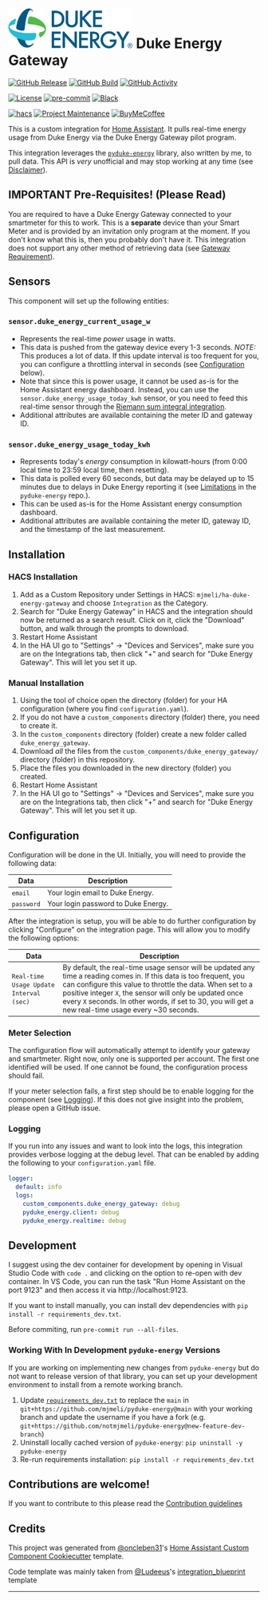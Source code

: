 # <img height="80" src="https://github.com/mjmeli/ha-duke-energy-gateway/blob/main/assets/logo.png?raw=true" alt="Duke Energy Logo"> Duke Energy Gateway

[![GitHub Release][releases-shield]][releases]
[![GitHub Build][build-shield]][build]
[![GitHub Activity][commits-shield]][commits]

[![License][license-shield]](LICENSE)
[![pre-commit][pre-commit-shield]][pre-commit]
[![Black][black-shield]][black]

[![hacs][hacsbadge]][hacs]
[![Project Maintenance][maintenance-shield]][user_profile]
[![BuyMeCoffee][buymecoffeebadge]][buymecoffee]

This is a custom integration for [Home Assistant](https://www.home-assistant.io/). It pulls real-time energy usage from Duke Energy via the Duke Energy Gateway pilot program.

This integration leverages the [`pyduke-energy`](https://github.com/mjmeli/pyduke-energy) library, also written by me, to pull data. This API is _very_ unofficial and may stop working at any time (see [Disclaimer](https://github.com/mjmeli/pyduke-energy#Disclaimer)).

## IMPORTANT Pre-Requisites! (Please Read)

You are required to have a Duke Energy Gateway connected to your smartmeter for this to work. This is a **separate** device than your Smart Meter and is provided by an invitation only program at the moment. If you don't know what this is, then you probably don't have it. This integration does not support any other method of retrieving data (see [Gateway Requirement](https://github.com/mjmeli/pyduke-energy#gateway-requirement)).

## Sensors

This component will set up the following entities:

### `sensor.duke_energy_current_usage_w`

- Represents the real-time _power_ usage in watts.
- This data is pushed from the gateway device every 1-3 seconds. _NOTE:_ This produces a lot of data. If this update interval is too frequent for you, you can configure a throttling interval in seconds (see [Configuration](#Configuration) below).
- Note that since this is power usage, it cannot be used as-is for the Home Assistant energy dashboard. Instead, you can use the `sensor.duke_energy_usage_today_kwh` sensor, or you need to feed this real-time sensor through the [Riemann sum integral integration](https://www.home-assistant.io/integrations/integration/).
- Additional attributes are available containing the meter ID and gateway ID.

### `sensor.duke_energy_usage_today_kwh`

- Represents today's _energy_ consumption in kilowatt-hours (from 0:00 local time to 23:59 local time, then resetting).
- This data is polled every 60 seconds, but data may be delayed up to 15 minutes due to delays in Duke Energy reporting it (see [Limitations](https://github.com/mjmeli/pyduke-energy#Limitations) in the `pyduke-energy` repo.).
- This can be used as-is for the Home Assistant energy consumption dashboard.
- Additional attributes are available containing the meter ID, gateway ID, and the timestamp of the last measurement.

## Installation

### HACS Installation

1. Add as a Custom Repository under Settings in HACS: `mjmeli/ha-duke-energy-gateway` and choose `Integration` as the Category.
2. Search for "Duke Energy Gateway" in HACS and the integration should now be returned as a search result. Click on it, click the "Download" button, and walk through the prompts to download.
3. Restart Home Assistant
4. In the HA UI go to "Settings" -> "Devices and Services", make sure you are on the Integrations tab, then click "+" and search for "Duke Energy Gateway". This will let you set it up.

### Manual Installation

1. Using the tool of choice open the directory (folder) for your HA configuration (where you find `configuration.yaml`).
2. If you do not have a `custom_components` directory (folder) there, you need to create it.
3. In the `custom_components` directory (folder) create a new folder called `duke_energy_gateway`.
4. Download _all_ the files from the `custom_components/duke_energy_gateway/` directory (folder) in this repository.
5. Place the files you downloaded in the new directory (folder) you created.
6. Restart Home Assistant
7. In the HA UI go to "Settings" -> "Devices and Services", make sure you are on the Integrations tab, then click "+" and search for "Duke Energy Gateway". This will let you set it up.

## Configuration

Configuration will be done in the UI. Initially, you will need to provide the following data:

| Data       | Description                         |
| ---------- | ----------------------------------- |
| `email`    | Your login email to Duke Energy.    |
| `password` | Your login password to Duke Energy. |

After the integration is setup, you will be able to do further configuration by clicking "Configure" on the integration page. This will allow you to modify the following options:

| Data                                    | Description                                                                                                                                                                                                                                                                                                                                          |
| --------------------------------------- | ---------------------------------------------------------------------------------------------------------------------------------------------------------------------------------------------------------------------------------------------------------------------------------------------------------------------------------------------------- |
| `Real-time Usage Update Interval (sec)` | By default, the real-time usage sensor will be updated any time a reading comes in. If this data is too frequent, you can configure this value to throttle the data. When set to a positive integer `X`, the sensor will only be updated once every `X` seconds. In other words, if set to 30, you will get a new real-time usage every ~30 seconds. |

### Meter Selection

The configuration flow will automatically attempt to identify your gateway and smartmeter. Right now, only one is supported per account. The first one identified will be used. If one cannot be found, the configuration process should fail.

If your meter selection fails, a first step should be to enable logging for the component (see [Logging](#Logging)). If this does not give insight into the problem, please open a GitHub issue.

### Logging

If you run into any issues and want to look into the logs, this integration provides verbose logging at the debug level. That can be enabled by adding the following to your `configuration.yaml` file.

```yaml
logger:
  default: info
  logs:
    custom_components.duke_energy_gateway: debug
    pyduke_energy.client: debug
    pyduke_energy.realtime: debug
```

## Development

I suggest using the dev container for development by opening in Visual Studio Code with `code .` and clicking on the option to re-open with dev container. In VS Code, you can run the task "Run Home Assistant on the port 9123" and then access it via http://localhost:9123.

If you want to install manually, you can install dev dependencies with `pip install -r requirements_dev.txt`.

Before commiting, run `pre-commit run --all-files`.

### Working With In Development `pyduke-energy` Versions

If you are working on implementing new changes from `pyduke-energy` but do not want to release version of that library, you can set up your development environment to install from a remote working branch.

1. Update [`requirements_dev.txt`](requirements_dev.txt) to replace the `main` in `git+https://github.com/mjmeli/pyduke-energy@main` with your working branch and update the username if you have a fork (e.g. `git+https://github.com/notmjmeli/pyduke-energy@new-feature-dev-branch`)
2. Uninstall locally cached version of `pyduke-energy`: `pip uninstall -y pyduke-energy`
3. Re-run requirements installation: `pip install -r requirements_dev.txt`

## Contributions are welcome!

If you want to contribute to this please read the [Contribution guidelines](CONTRIBUTING.md)

## Credits

This project was generated from [@oncleben31](https://github.com/oncleben31)'s [Home Assistant Custom Component Cookiecutter](https://github.com/oncleben31/cookiecutter-homeassistant-custom-component) template.

Code template was mainly taken from [@Ludeeus](https://github.com/ludeeus)'s [integration_blueprint][integration_blueprint] template

---

[integration_blueprint]: https://github.com/custom-components/integration_blueprint
[black]: https://github.com/psf/black
[black-shield]: https://img.shields.io/badge/code%20style-black-000000.svg?style=for-the-badge
[buymecoffee]: https://www.buymeacoffee.com/mjmeli
[buymecoffeebadge]: https://img.shields.io/badge/buy%20me%20a%20coffee-donate-yellow.svg?style=for-the-badge
[commits-shield]: https://img.shields.io/github/commit-activity/y/mjmeli/ha-duke-energy-gateway.svg?style=for-the-badge
[commits]: https://github.com/mjmeli/ha-duke-energy-gateway/commits/main
[hacs]: https://hacs.xyz
[hacsbadge]: https://img.shields.io/badge/HACS-Custom-orange.svg?style=for-the-badge
[discord]: https://discord.gg/Qa5fW2R
[discord-shield]: https://img.shields.io/discord/330944238910963714.svg?style=for-the-badge
[exampleimg]: example.png
[forum-shield]: https://img.shields.io/badge/community-forum-brightgreen.svg?style=for-the-badge
[forum]: https://community.home-assistant.io/
[license-shield]: https://img.shields.io/github/license/mjmeli/ha-duke-energy-gateway.svg?style=for-the-badge
[maintenance-shield]: https://img.shields.io/badge/maintainer-%40mjmeli-blue.svg?style=for-the-badge
[pre-commit]: https://github.com/pre-commit/pre-commit
[pre-commit-shield]: https://img.shields.io/badge/pre--commit-enabled-brightgreen?style=for-the-badge
[releases-shield]: https://img.shields.io/github/release/mjmeli/ha-duke-energy-gateway.svg?style=for-the-badge
[releases]: https://github.com/mjmeli/ha-duke-energy-gateway/releases
[build-shield]: https://img.shields.io/github/workflow/status/mjmeli/ha-duke-energy-gateway/Linting?style=for-the-badge
[build]: https://github.com/mjmeli/ha-duke-energy-gateway/actions/workflows/tests.yaml
[user_profile]: https://github.com/mjmeli
